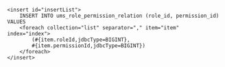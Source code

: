     <insert id="insertList">
        INSERT INTO ums_role_permission_relation (role_id, permission_id) VALUES
        <foreach collection="list" separator="," item="item" index="index">
            (#{item.roleId,jdbcType=BIGINT},
            #{item.permissionId,jdbcType=BIGINT})
        </foreach>
    </insert>